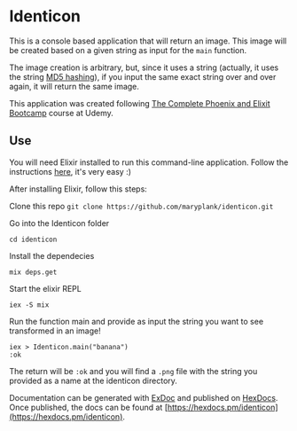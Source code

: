 # Identicon

This is a console based application that will return an image. This image will be created based on a given string as input for the `main` function.

The image creation is arbitrary, but, since it uses a string (actually, it uses the string [MD5 hashing](https://en.wikipedia.org/wiki/MD5)), if you input the same exact string over and over again, it will return the same image.

This application was created following [The Complete Phoenix and Elixit Bootcamp](https://www.udemy.com/course/the-complete-elixir-and-phoenix-bootcamp-and-tutorial) course at Udemy.

## Use

You will need Elixir installed to run this command-line application. Follow the instructions [here](https://elixir-lang.org/install.html), it's very easy :)

After installing Elixir, follow this steps:

Clone this repo
`git clone https://github.com/maryplank/identicon.git`

Go into the Identicon folder

`cd identicon`

Install the dependecies

`mix deps.get`

Start the elixir REPL

`iex -S mix`

Run the function main and provide as input the string you want to see transformed in an image!

```
iex > Identicon.main("banana")
:ok
```

The return will be `:ok` and you will find a `.png` file with the string you provided as a name at the identicon directory.


Documentation can be generated with [ExDoc](https://github.com/elixir-lang/ex_doc)
and published on [HexDocs](https://hexdocs.pm). Once published, the docs can
be found at [https://hexdocs.pm/identicon](https://hexdocs.pm/identicon).

